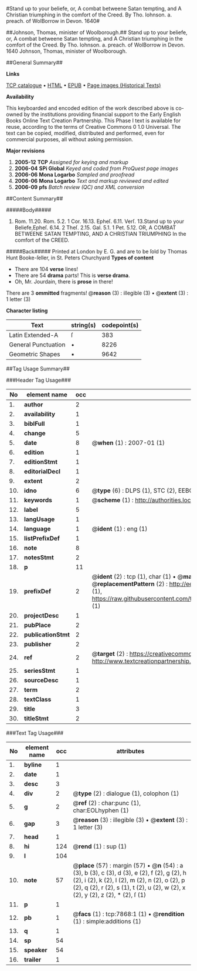 #Stand up to your beliefe, or, A combat betweene Satan tempting, and A Christian triumphing in the comfort of the Creed. By Tho. Iohnson. a. preach. of WolBorrow in Devon. 1640#

##Johnson, Thomas, minister of Woolborough.##
Stand up to your beliefe, or, A combat betweene Satan tempting, and A Christian triumphing in the comfort of the Creed. By Tho. Iohnson. a. preach. of WolBorrow in Devon. 1640
Johnson, Thomas, minister of Woolborough.

##General Summary##

**Links**

[TCP catalogue](http://www.ota.ox.ac.uk/tcp/)  • 
[HTML](http://tei.it.ox.ac.uk/tcp/Texts-HTML/free/A04/A04585.html)  • 
[EPUB](http://tei.it.ox.ac.uk/tcp/Texts-EPUB/free/A04/A04585.epub) • 
[Page images (Historical Texts)](https://data.historicaltexts.jisc.ac.uk/view?pubId=eebo-99843155e&pageId=eebo-99843155e-7868-1)

**Availability**

This keyboarded and encoded edition of the
	       work described above is co-owned by the institutions
	       providing financial support to the Early English Books
	       Online Text Creation Partnership. This Phase I text is
	       available for reuse, according to the terms of Creative
	       Commons 0 1.0 Universal. The text can be copied,
	       modified, distributed and performed, even for
	       commercial purposes, all without asking permission.

**Major revisions**

1. __2005-12__ __TCP__ *Assigned for keying and markup*
1. __2006-04__ __SPi Global__ *Keyed and coded from ProQuest page images*
1. __2006-06__ __Mona Logarbo__ *Sampled and proofread*
1. __2006-06__ __Mona Logarbo__ *Text and markup reviewed and edited*
1. __2006-09__ __pfs__ *Batch review (QC) and XML conversion*

##Content Summary##

#####Body#####

1. Rom. 11.20. Rom. 5.2. 1 Cor. 16.13. Epheſ. 6.11. Verſ. 13.Stand up to your Beliefe,Epheſ. 6.14. 2 Theſ. 2.15. Gal. 5.1. 1 Pet. 5.12. OR, A COMBAT BETWEENE SATAN TEMPTING, AND A CHRISTIAN TRIUMPHING In the comfort of the CREED.

#####Back#####
Printed at London by E. G. and are to be ſold by Thomas Hunt Booke-ſeller, in St. Peters Churchyard 
**Types of content**

  * There are 104 **verse** lines!
  * There are 54 **drama** parts! This is **verse drama**.
  * Oh, Mr. Jourdain, there is **prose** in there!

There are 3 **ommitted** fragments! 
 @__reason__ (3) : illegible (3)  •  @__extent__ (3) : 1 letter (3)

**Character listing**


|Text|string(s)|codepoint(s)|
|---|---|---|
|Latin Extended-A|ſ|383|
|General Punctuation|•|8226|
|Geometric Shapes|▪|9642|

##Tag Usage Summary##

###Header Tag Usage###

|No|element name|occ|attributes|
|---|---|---|---|
|1.|__author__|2||
|2.|__availability__|1||
|3.|__biblFull__|1||
|4.|__change__|5||
|5.|__date__|8| @__when__ (1) : 2007-01 (1)|
|6.|__edition__|1||
|7.|__editionStmt__|1||
|8.|__editorialDecl__|1||
|9.|__extent__|2||
|10.|__idno__|6| @__type__ (6) : DLPS (1), STC (2), EEBO-CITATION (1), PROQUEST (1), VID (1)|
|11.|__keywords__|1| @__scheme__ (1) : http://authorities.loc.gov/ (1)|
|12.|__label__|5||
|13.|__langUsage__|1||
|14.|__language__|1| @__ident__ (1) : eng (1)|
|15.|__listPrefixDef__|1||
|16.|__note__|8||
|17.|__notesStmt__|2||
|18.|__p__|11||
|19.|__prefixDef__|2| @__ident__ (2) : tcp (1), char (1)  •  @__matchPattern__ (2) : ([0-9\-]+):([0-9IVX]+) (1), (.+) (1)  •  @__replacementPattern__ (2) : http://eebo.chadwyck.com/downloadtiff?vid=$1&page=$2 (1), https://raw.githubusercontent.com/textcreationpartnership/Texts/master/tcpchars.xml#$1 (1)|
|20.|__projectDesc__|1||
|21.|__pubPlace__|2||
|22.|__publicationStmt__|2||
|23.|__publisher__|2||
|24.|__ref__|2| @__target__ (2) : https://creativecommons.org/publicdomain/zero/1.0/ (1), http://www.textcreationpartnership.org/docs/. (1)|
|25.|__seriesStmt__|1||
|26.|__sourceDesc__|1||
|27.|__term__|2||
|28.|__textClass__|1||
|29.|__title__|3||
|30.|__titleStmt__|2||


###Text Tag Usage###

|No|element name|occ|attributes|
|---|---|---|---|
|1.|__byline__|1||
|2.|__date__|1||
|3.|__desc__|3||
|4.|__div__|2| @__type__ (2) : dialogue (1), colophon (1)|
|5.|__g__|2| @__ref__ (2) : char:punc (1), char:EOLhyphen (1)|
|6.|__gap__|3| @__reason__ (3) : illegible (3)  •  @__extent__ (3) : 1 letter (3)|
|7.|__head__|1||
|8.|__hi__|124| @__rend__ (1) : sup (1)|
|9.|__l__|104||
|10.|__note__|57| @__place__ (57) : margin (57)  •  @__n__ (54) : a (3), b (3), c (3), d (3), e (2), f (2), g (2), h (2), i (2), k (2), l (2), m (2), n (2), o (2), p (2), q (2), r (2), s (1), t (2), u (2), w (2), x (2), y (2), z (2), * (2), ſ (1)|
|11.|__p__|1||
|12.|__pb__|1| @__facs__ (1) : tcp:7868:1 (1)  •  @__rendition__ (1) : simple:additions (1)|
|13.|__q__|1||
|14.|__sp__|54||
|15.|__speaker__|54||
|16.|__trailer__|1||
